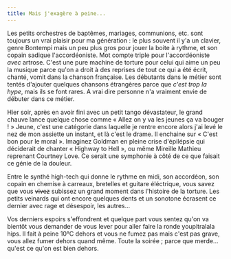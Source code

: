 ```yaml
---
title: Mais j'exagère à peine...
---
```


Les petits orchestres de baptêmes, mariages, communions, etc. sont toujours un
vrai plaisir pour ma génération : le plus souvent il y'a un clavier, genre
Bontempi mais un peu plus gros pour jouer la boite à rythme, et son copain
sadique l'accordéoniste. Mot compte triple pour l'accordéoniste _avec_
artrose. C'est une pure machine de torture pour celui qui aime un peu la
musique parce qu'on a droit à des reprises de tout ce qui a été écrit, chanté,
vomit dans la chanson française. Les débutants dans le métier sont tentés
d'ajouter quelques chansons étrangères parce que _c'est trop la hype_, mais
ils se font rares. A vrai dire personne n'a vraiment envie de débuter dans ce
métier.

Hier soir, après en avoir fini avec un petit tango dévastateur, le grand
chauve lance quelque chose comme « Allez on y va les jeunes ça va bouger ! »
Jeune, c'est une catégorie dans laquelle je rentre encore alors j'ai levé le
nez de mon assiette un instant, et là c'est le drame. Il enchaine sur « C'est
bon pour le moral ». Imaginez Goldman en pleine crise d'épilépsie qui
déciderait de chanter « Highway to Hell », ou même Mireille Mathieu reprenant
Courtney Love. Ce serait une symphonie à côté de ce que faisait ce génie de la
douleur.

Entre le synthé high-tech qui donne le rythme en midi, son accordéon, son
copain en chemise à carreaux, bretelles et guitare éléctrique, vous savez que
vous <s>vivez</s> subissez un grand moment dans l'histoire de la torture. Les
petits veinards qui ont encore quelques dents et un sonotone écrasent ce
dernier avec rage et désespoir, les autres...

Vos derniers espoirs s'effondrent et quelque part vous sentez qu'on va bientôt
vous demander de vous lever pour aller faire la ronde youpitralala hips. Il
fait à peine 10°C dehors et vous ne fumez pas mais c'est pas grave, vous allez
fumer dehors quand même. Toute la soirée ; parce que merde... qu'est ce qu'on
est bien dehors.

